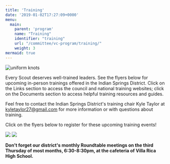 ```yaml
---
title: 'Training'
date: '2019-01-02T17:27:09+0000'
menu:
  main:
    parent: 'program'
    name: "Training"
    identifier: "training"
    url: "/committee/vc-program/training/"
    weight: 3
mermaid: true
---
```


![uniform knots](/uploads/Training-Knots.jpg)

Every Scout deserves well-trained leaders. See the flyers below for upcoming in-person trainings offered in the Indian Springs District. Click on the Links section to access the council and national training websites; click on the Documents section to access helpful training resources and guides.

Feel free to contact the Indian Springs District's training chair Kyle Taylor at kyletaylor27@gmail.com for more information or with questions about training.

Click on the flyers below to register for these upcoming training events!

 [![](/uploads/ITOLS-14-15-March-2020.jpg)](https://www.atlantabsa.org/event/3842/15375/Basic-IOLS---Villa-Rica---March-2020) [![](/uploads/YPT-Announcement.jpg)](https://www.scouting.org/training/youth-protection/) 

__Don't forget our district's monthly Roundtable meetings on the third Thursday of most months, 6:30-8:30pm, at the cafeteria of Villa Rica High School.__
